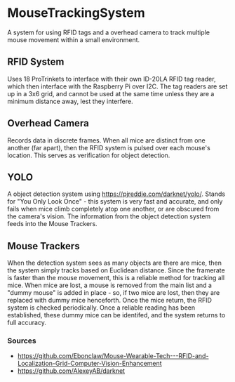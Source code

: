 # MouseTrackingSystem
A system for using RFID tags and a overhead camera to track multiple mouse movement within a small environment.

## RFID System
Uses 18 ProTrinkets to interface with their own ID-20LA RFID tag
reader, which then interface with the Raspberry Pi over I2C.
The tag readers are set up in a 3x6 grid, and cannot be used at the same time unless they are a minimum distance away, lest they interfere.

## Overhead Camera
Records data in discrete frames. When all mice are distinct from one another (far apart), then the RFID system is pulsed over each mouse's location. This serves as verification for object detection.

## YOLO
A object detection system using https://pjreddie.com/darknet/yolo/. Stands for "You Only Look Once" - this system is very fast and accurate, and only fails when mice climb completely atop one another, or are obscured from the camera's vision. The information from the object detection system feeds into the Mouse Trackers.

## Mouse Trackers
When the detection system sees as many objects are there are mice, then the system simply tracks based on Euclidean distance. Since the framerate is faster than the mouse movement, this is a reliable method for tracking all mice. When mice are lost, a mouse is removed from the main list and a "dummy mouse" is added in place - so, if two mice are lost, then they are replaced with dummy mice henceforth. Once the mice return, the RFID system is checked periodically. Once a reliable reading has been established, these dummy mice can be identifed, and the system returns to full accuracy.

### Sources
- https://github.com/Ebonclaw/Mouse-Wearable-Tech---RFID-and-Localization-Grid-Computer-Vision-Enhancement
- https://github.com/AlexeyAB/darknet
